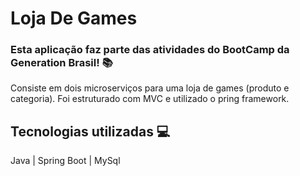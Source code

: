 # Loja De Games
### Esta aplicação faz parte das atividades do BootCamp da Generation Brasil! 📚
Consiste em dois microserviços para uma loja de games (produto e categoria). Foi estruturado com MVC e utilizado o pring framework.
## Tecnologias utilizadas 💻
Java | Spring Boot | MySql

